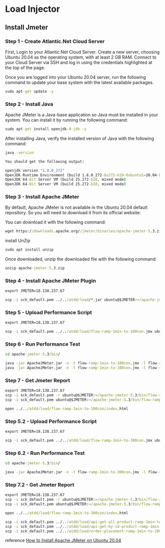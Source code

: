 # Load Injector

## Install Jmeter

### Step 1 - Create Atlantic.Net Cloud Server

First, Login to your Atlantic.Net Cloud Server. Create a new server, choosing Ubuntu 20.04 as the operating system, with at least 2 GB RAM. Connect to your Cloud Server via SSH and log in using the credentials highlighted at the top of the page.

Once you are logged into your Ubuntu 20.04 server, run the following command to update your base system with the latest available packages.

```cmd
sudo apt-get update -y
```

### Step 2 - Install Java

Apache JMeter is a Java-base application so Java must be installed in your system. You can install it by running the following command:

```cmd
sudo apt-get install openjdk-8-jdk -y
```

After installing Java, verify the installed version of Java with the following command:

```cmd
java -version

You should get the following output:

openjdk version "1.8.0_272"
OpenJDK Runtime Environment (build 1.8.0_272-8u272-b10-0ubuntu1~20.04-b10)
OpenJDK 64-Bit Server VM (build 25.272-b10, mixed mode)
OpenJDK 64-Bit Server VM (build 25.272-b10, mixed mode)
```

### Step 3 - Install Apache JMeter

By default, Apache JMeter is not available in the Ubuntu 20.04 default repository. So you will need to download it from its official website:

You can download it with the following command:

```cmd
wget https://downloads.apache.org//jmeter/binaries/apache-jmeter-5.3.zip
```

install UnZip

```cmd
sudo apt install unzip
```

Once downloaded, unzip the downloaded file with the following command:

```cmd
unzip apache-jmeter-5.3.zip
```

### Step 4 - Install Apache JMeter Plugin

```cmd
export JMETER=18.138.237.67

scp -i sck_default.pem ../../atdd/load/*.jar ubuntu@$JMETER:~/apache-jmeter-5.3/lib
```

### Step 5 - Upload Performance Script

```cmd
export JMETER=18.138.237.67

scp -i sck_default.pem ../../atdd/load/flow-ramp-1min-to-100con.jmx ubuntu@$JMETER:~/apache-jmeter-5.3/bin
```

### Step 6 - Run Performance Test

```cmd
cd apache-jmeter-5.3/bin/

java -jar ApacheJMeter.jar -n -t flow-ramp-1min-to-100con.jmx -l flow-ramp-1min-to-100con.jtl -e -o flow-ramp-1min-to-100con
java -jar ApacheJMeter.jar -n -t flow-ramp-1min-to-100con.jmx -l flow-ramp-1min-to-100con.jtl -e -o flow-ramp-1min-to-100con -Dhost=a2dbbec4988744ca29d16c438d471528-421367058.ap-southeast-1.elb.amazonaws.com
```

### Step 7 - Get Jmeter Report

```cmd
export JMETER=18.138.237.67
scp -i sck_default.pem -r ubuntu@$JMETER:~/apache-jmeter-5.3/bin/flow-ramp-1min-to-100con ../../atdd/load/
scp -i sck_default.pem ubuntu@$JMETER:~/apache-jmeter-5.3/bin/flow-ramp-1min-to-100con.jtl ../../atdd/load/

open ../../atdd/load/flow-ramp-1min-to-100con/index.html

```

### Step 5.2 - Upload Performance Script

```cmd
export JMETER=18.138.237.67

scp -i sck_default.pem ../../atdd/load/flow-ramp-1min-to-300con.jmx ubuntu@$JMETER:~/apache-jmeter-5.3/bin
```

### Step 6.2 - Run Performance Test

```cmd
cd apache-jmeter-5.3/bin/

java -jar ApacheJMeter.jar -n -t flow-ramp-1min-to-300con.jmx -l flow-ramp-1min-to-300con.jtl -e -o flow-ramp-1min-to-300con -Dhost=a2dbbec4988744ca29d16c438d471528-421367058.ap-southeast-1.elb.amazonaws.com

```

### Step 7.2 - Get Jmeter Report

```cmd
export JMETER=18.138.237.67
scp -i sck_default.pem -r ubuntu@$JMETER:~/apache-jmeter-5.3/bin/flow-ramp-1min-to-300con ../../atdd/load/
scp -i sck_default.pem ubuntu@$JMETER:~/apache-jmeter-5.3/bin/flow-ramp-1min-to-300con.jtl ../../atdd/load/

open ../../atdd/load/flow-ramp-1min-to-300con/index.html
```

```cmd
scp -i sck_default.pem ../../atdd/load/api-get-all-product-ramp-1min-to-100con.jmx ubuntu@$JMETER:~/apache-jmeter-5.3/bin
scp -i sck_default.pem ../../atdd/load/api-get-by-id-product-ramp-1min-to-100con.jmx ubuntu@$JMETER:~/apache-jmeter-5.3/bin
scp -i sck_default.pem ../../atdd/load/order-placement-ramp-1min-to-200con.jmx ubuntu@$JMETER:~/apache-jmeter-5.3/bin
```

reference [How to Install Apache JMeter on Ubuntu 20.04](https://dev.to/hitjethva/how-to-install-apache-jmeter-on-ubuntu-20-04-2di9)
